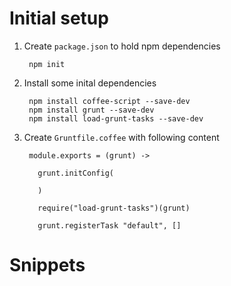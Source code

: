 # Initial setup

1. Create `package.json` to hold npm dependencies

        npm init
    
2. Install some inital dependencies

        npm install coffee-script --save-dev
        npm install grunt --save-dev
        npm install load-grunt-tasks --save-dev
    
2. Create `Gruntfile.coffee` with following content

        module.exports = (grunt) ->

          grunt.initConfig(
          
          )
        
          require("load-grunt-tasks")(grunt)

          grunt.registerTask "default", []
      
      
# Snippets



    
    
